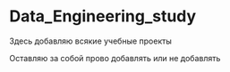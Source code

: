 # Data_Engineering_study
Здесь добавляю всякие учебные проекты

Оставляю за собой прово добавлять или не добавлять
